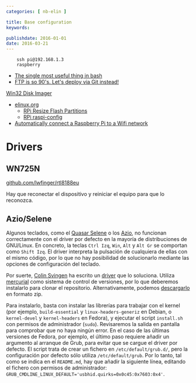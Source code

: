 ```yaml
---
categories: [ nb-elin ]

title: Base configuration
keywords:

publishdate: 2016-01-01
date: 2016-03-21
---
```


```
    ssh pi@192.168.1.3
    raspberry
```

- [The single most useful thing in bash](https://coderwall.com/p/oqtj8w/the-single-most-useful-thing-in-bash)
- [FTP is so 90's. Let's deploy via Git instead!](https://coderwall.com/p/xczkaq/ftp-is-so-90-s-let-s-deploy-via-git-instead)

[Win32 Disk Imager](http://sourceforge.net/projects/win32diskimager/)

- [elinux.org](http://elinux.org/Main_Page)
  - [RPi Resize Flash Partitions](http://elinux.org/RPi_Resize_Flash_Partitions)
  - [RPi raspi-config](http://elinux.org/RPi_raspi-config)
- [Automatically connect a Raspberry Pi to a Wifi network](http://weworkweplay.com/play/automatically-connect-a-raspberry-pi-to-a-wifi-network/)

# Drivers

## WN725N

[github.com/lwfinger/rtl8188eu](https://github.com/lwfinger/rtl8188eu)

Hay que reconectar el dispositivo y reiniciar el equipo para que lo reconozca.

## Azio/Selene

Algunos teclados, como el [Quasar Selene](http://www.coolbox.es/products/selene-teclado-gaming-retroiluminado/) o los [Azio](http://www.aziocorp.com/webe/html/products/index.aspx?kind=12), no funcionan correctamente con el driver por defecto en la mayoría de distribuciones de GNU/Linux. En concreto, la teclas `Ctrl Izq`, `Win`, `Alt` y `Alt Gr` se comportan como `Shift Izq`. El driver interpreta la pulsación de cualquiera de ellas con el mismo código, por lo que no hay posibilidad de solucionarlo mediante las opciones de configuración del teclado.

Por suerte, [Colin Svingen](https://bitbucket.org/Swoogan/) ha escrito un [driver](https://bitbucket.org/Swoogan/aziokbd) que lo soluciona. Utiliza [mercurial](https://www.mercurial-scm.org/) como sistema de control de versiones, por lo que deberemos instalarlo para clonar el repositorio. Alternativamente, podemos [descargarlo](https://bitbucket.org/Swoogan/aziokbd/downloads) en formato zip.

Para instalarlo, basta con instalar las librerías para trabajar con el kernel (por ejemplo, `build-essential` y `linux-headers-generiz` en Debian, o `kernel-devel` y `kernel-headers` en Fedora), y ejecutar el script `install.sh` con permisos de administrador (`sudo`). Revisaremos la salida en pantalla para comprobar que no haya ningún error. En el caso de las últimas versiones de Fedora, por ejemplo, el último paso requiere añadir un argumento al arranque de Grub, para evitar que se cargue el driver por defecto. El script trata de crear un fichero en `/etc/default/grub.d/`, pero la configuración por defecto sólo utiliza `/etc/default/grub`. Por lo tanto, tal como se indica en el `README.md`, hay que añadir la siguiente línea, editando el fichero con permisos de administrador: `GRUB_CMDLINE_LINUX_DEFAULT='usbhid.quirks=0x0c45:0x7603:0x4'`.
